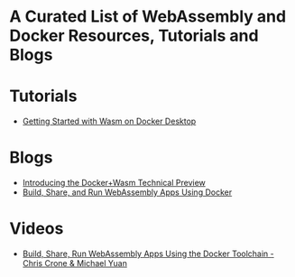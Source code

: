 # A Curated List of WebAssembly and Docker Resources, Tutorials and Blogs


# Tutorials

- [Getting Started with Wasm on Docker Desktop](https://docs.docker.com/desktop/wasm/)

# Blogs

- [Introducing the Docker+Wasm Technical Preview](https://www.docker.com/blog/docker-wasm-technical-preview/)
- [Build, Share, and Run WebAssembly Apps Using Docker](https://www.docker.com/blog/build-share-run-webassembly-apps-docker/)

# Videos

- [Build, Share, Run WebAssembly Apps Using the Docker Toolchain - Chris Crone & Michael Yuan](https://www.youtube.com/watch?v=3j915xoDovs)
